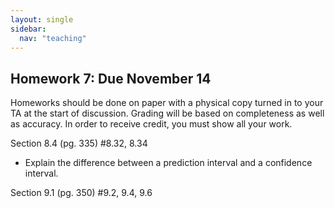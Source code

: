 ```yaml
---
layout: single
sidebar:
  nav: "teaching"
---
```


## Homework 7: Due November 14

Homeworks should be done on paper with a physical copy turned in to your TA at the start of discussion. Grading will be based on completeness as well as accuracy. In order to receive credit, you must show all your work.

Section 8.4 (pg. 335) #8.32, 8.34

- Explain the difference between a prediction interval and a confidence interval. 

Section 9.1 (pg. 350) #9.2, 9.4, 9.6

